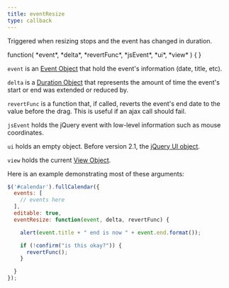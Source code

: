 ```yaml
---
title: eventResize
type: callback
---
```


Triggered when resizing stops and the event has changed in duration.

<div class='spec' markdown='1'>
function( *event*, *delta*, *revertFunc*, *jsEvent*, *ui*, *view* ) { }
</div>

`event` is an [Event Object](event-object) that hold the event's information (date, title, etc).

`delta` is a [Duration Object](moment-duration) that represents the amount of time the event's start or end was extended or reduced by.

`revertFunc` is a function that, if called, reverts the event's end date to the value before the drag. This is useful if an ajax call should fail.

`jsEvent` holds the jQuery event with low-level information such as mouse coordinates.

`ui` holds an empty object. Before version 2.1, the [jQuery UI object](http://jqueryui.com/demos/resizable/).

`view` holds the current [View Object](view-object).

Here is an example demonstrating most of these arguments:

```js
$('#calendar').fullCalendar({
  events: [
    // events here
  ],
  editable: true,
  eventResize: function(event, delta, revertFunc) {

    alert(event.title + " end is now " + event.end.format());

    if (!confirm("is this okay?")) {
      revertFunc();
    }

  }
});
```
